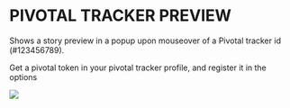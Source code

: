 # PIVOTAL TRACKER PREVIEW

Shows a story preview in a popup upon mouseover of a Pivotal tracker id (#123456789).

Get a pivotal token in your pivotal tracker profile, and register it in the options

![](docs/demo.gif)
